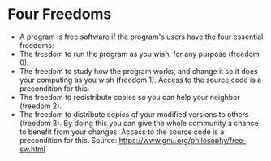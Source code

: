 Four Freedoms
=============

-   A program is free software if the program's users have the four
    essential freedoms:
-   The freedom to run the program as you wish, for any purpose
    (freedom 0).
-   The freedom to study how the program works, and change it so it does
    your computing as you wish (freedom 1). Access to the source code is
    a precondition for this.
-   The freedom to redistribute copies so you can help your neighbor
    (freedom 2).
-   The freedom to distribute copies of your modified versions to others
    (freedom 3). By doing this you can give the whole community a chance
    to benefit from your changes. Access to the source code is a
    precondition for this. Source:
    <https://www.gnu.org/philosophy/free-sw.html>

